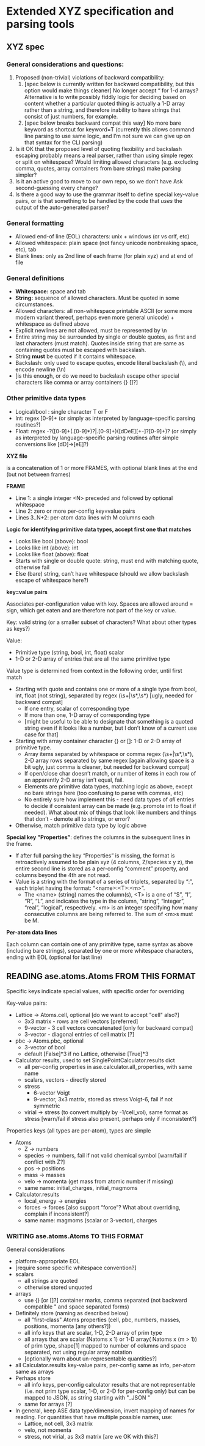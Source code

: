 # Extended XYZ specification and parsing tools

## XYZ spec

### General considerations and questions:

1. Proposed (non-trivial) violations of backward compatibility:
    1. [spec below is currently written for backward compatibility, but this option would make things cleaner] No longer accept “ for 1-d arrays?  Alternative is to write possibly fiddly logic for deciding based on content whether a particular quoted thing is actually a 1-D array rather than a string, and therefore inability to have strings that consist of just numbers, for example.
    2. [spec below breaks backward compat this way] No more bare keyword as shortcut for keyword=T (currently this allows command line parsing to use same logic, and I’m not sure we can give up on that syntax for the CLI parsing)
2. Is it OK that the proposed level of quoting flexibility and backslash escaping probably means a real parser, rather than using simple regex or split on whitespace? Would limiting allowed characters (e.g. excluding comma, quotes, array containers from bare strings) make parsing simpler?
3. Is it an active good to move to our own repo, so we don’t have Ask second-guessing every change?
4. Is there a good way to use the grammar itself to define special key-value pairs, or is that something to be handled by the code that _uses_ the output of the auto-generated parser?

### General formatting

- Allowed end-of line (EOL) characters: unix + windows (cr vs crlf, etc)
- Allowed whitespace: plain space (not fancy unicode nonbreaking space, etc), tab
- Blank lines: only as 2nd line of each frame (for plain xyz) and at end of file

### General definitions

* **Whitespace:** space and tab
* **String:** sequence of allowed characters.  Must be quoted in some circumstances.
*   Allowed characters: all non-whitespace printable ASCII (or some more modern variant thereof, perhaps even more general unicode) + whitespace as defined above
*   Explicit newlines are not allowed, must be represented by \n
*   Entire string may be surrounded by single or double quotes, as first and last characters (must match). Quotes inside string that are same as containing quotes must be escaped with backslash.
*   String **must** be quoted if it contains whitespace.
*   Backslash: only used to escape quotes, encode literal backslash (\\), and encode newline (\n)
*   [is this enough, or do we need to backslash escape other special characters like comma or array containers {} []?]

### Other primitive data types

*   Logical/bool : single character T or F
*   Int: regex [0-9]+ (or simply as interpreted by language-specific parsing routines?)
*   Float: regex -?([0-9]+\(.[0-9]*)?|\.[0-9]+)([dDeE][+-]?[0-9]+)? (or simply as interpreted by language-specific parsing routines after simple conversions like [dD]->[eE]?)

**XYZ file**

is a concatenation of 1 or more FRAMES, with optional blank lines at the end (but not between frames)

**FRAME**

*   Line 1: a single integer &lt;N> preceded and followed by optional whitespace
*   Line 2: zero or more per-config key=value pairs
*   Lines 3..N+2: per-atom data lines with M columns each

**Logic for identifying primitive data types, accept first one that matches**

*   Looks like bool (above): bool
*   Looks like int (above): int
*   Looks like float (above): float
*   Starts with single or double quote: string, must end with matching quote, otherwise fail
*   Else (bare) string, can’t have whitespace (should we allow backslash escape of whitespace here?)

**key=value pairs**

Associates per-configuration value with key.  Spaces are allowed around = sign, which get eaten and are therefore not part of the key or value. 

Key: valid string (or a smaller subset of characters? What about other types as keys?)

Value:

*   Primitive type (string, bool, int, float) scalar
*   1-D or 2-D array of entries that are all the same primitive type

Value type is determined from context in the following order, until first match

*   Starting with quote and contains one or more of a single type from bool, int, float (not string), separated by regex (\s+|\s*,\s*) [ugly, needed for backward compat] 
    *   If one entry, scalar of corresponding type
    *   If more than one, 1-D array of corresponding type
    *   [might be useful to be able to designate that something is a quoted string even if it looks like a number, but I don’t know of a current use case for that]
*   Starting with array container character {} or []: 1-D or 2-D array of primitive type. 
    *   Array items separated by whitespace or comma regex (\s+|\s*,\s*), 2-D array rows separated by same regex [again allowing space is a bit ugly, just comma is cleaner, but needed for backward compat]
    *   If open/close char doesn’t match, or number of items in each row of an apparently 2-D array isn’t equal, fail.
    *   Elements are primitive data types, matching logic as above, except no bare strings here (too confusing to parse with commas, etc)
    *   No entirely sure how implement this - need data types of _all_ entries to decide if consistent array can be made (e.g. promote int to float if needed).  What about mix of things that look like numbers and things that don’t - demote all to strings, or error?
*   Otherwise, match primitive data type by logic above

**Special key "Properties”**: defines the columns in the subsequent lines in the frame. 

*   If after full parsing the key “Properties” is missing, the format is retroactively assumed to be plain xyz (4 columns, Z/species x y z), the entire second line is stored as a per-config “comment” property, and columns beyond the 4th are not read. 
*   Value is a string with the format of a series of triplets, separated by “:”, each triplet having the format: “&lt;name>:&lt;T>:&lt;m>”. 
    *   The &lt;name> (string) names the column(s), &lt;T> is a one of “S”, “I”, “R”, “L”, and indicates the type in the column, “string”, “integer”, “real”, “logical”, respectively. &lt;m> is an integer specifying how many consecutive columns are being referred to.  The sum of &lt;m>s must be M.

**Per-atom data lines**

Each column can contain one of any primitive type, same syntax as above (including bare strings), separated by one or more whitespace characters, ending with EOL (optional for last line)

## READING ase.atoms.Atoms FROM THIS FORMAT

Specific keys indicate special values, with specific order for overriding

Key-value pairs:

*   Lattice -> Atoms.cell, optional [do we want to accept "cell" also?]
    *   3x3 matrix - rows are cell vectors [preferred]
    *   9-vector - 3 cell vectors concatenated [only for backward compat]
    *   3-vector - diagonal entries of cell matrix [?]
*   pbc -> Atoms.pbc, optional
    *   3-vector of bool
    *   default [False]*3 if no Lattice, otherwise [True]*3
*   Calculator results, used to set SinglePointCalculator.results dict
    *   all per-config properties in ase.calculator.all_properties, with same name
    *   scalars, vectors - directly stored
    *   stress
        *   6-vector Voigt
        *   9-vector, 3x3 matrix, stored as stress Voigt-6, fail if not symmetric
    *   virial -> stress (to convert multiply by -1/cell_vol), same format as stress [warn/fail if stress also present, perhaps only if inconsistent?]

Properties keys (all types are per-atom), types are simple

*   Atoms
    *   Z -> numbers
    *   species -> numbers, fail if not valid chemical symbol [warn/fail if conflict with Z?]
    *   pos -> positions
    *   mass -> masses
    *   velo -> momenta (get mass from atomic number if missing)
    *   same name: initial_charges, initial_magmoms
*   Calculator.results
    *   local_energy -> energies
    *   forces -> forces [also support “force”? What about overriding, complain if inconsistent?]
    *   same name: magmoms (scalar or 3-vector), charges

### WRITING ase.atoms.Atoms TO THIS FORMAT

General considerations

*   platform-appropriate EOL
*   [require some specific whitespace convention?]
*   scalars
    *   all strings are quoted 
    *   otherwise stored unquoted
*   arrays
    *   use {} [or []?] container marks, comma separated (not backward compatible " and space separated forms)
*   Definitely store (naming as described below)
    *   all "first-class" Atoms properties (cell, pbc, numbers, masses, positions, momenta [any others?])
    *   all info keys that are scalar, 1-D, 2-D array of prim type
    *   all arrays that are scalar (Natoms x 1) or 1-D array( Natoms x (m > 1)) of prim type, shape[1] mapped to number of columns and space separated, not using regular array notation
    *   [optionally warn about un-representable quantities?]
*   all Calculator.results key-value pairs, per-config same as info, per-atom same as arrays
*   Perhaps store
    *   all info keys, per-config calculator results that are not representable (i.e. not prim type scalar, 1-D, or 2-D for per-config only) but can be mapped to JSON, as string starting with "_JSON " 
    *   same for arrays [?]
*   In general, keep ASE data type/dimension, invert mapping of names for reading. For quantities that have multiple possible names, use:
    *   Lattice, not cell, 3x3 matrix
    *   velo, not momenta
    *   stress, not virial, as 3x3 matrix [are we OK with this?]
